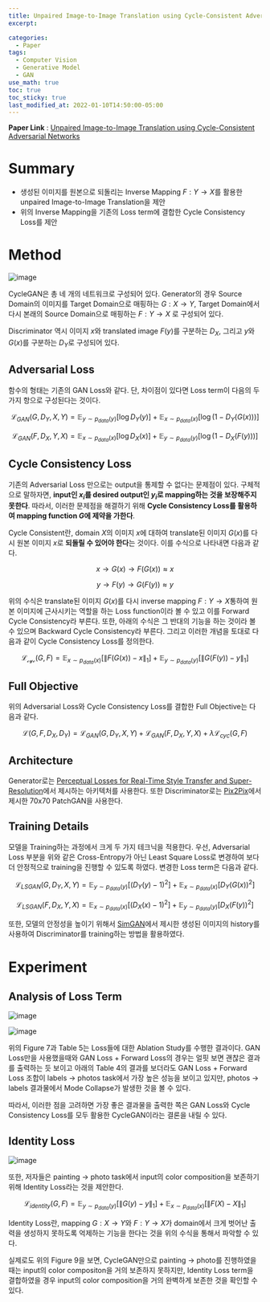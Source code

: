 ```yaml
---
title: Unpaired Image-to-Image Translation using Cycle-Consistent Adversarial Networks
excerpt:

categories:
  - Paper
tags:
  - Computer Vision
  - Generative Model
  - GAN
use_math: true
toc: true
toc_sticky: true
last_modified_at: 2022-01-10T14:50:00-05:00
---
```


**Paper Link** : [Unpaired Image-to-Image Translation using Cycle-Consistent Adversarial Networks](https://arxiv.org/pdf/1703.10593v7.pdf)

# Summary

* 생성된 이미지를 원본으로 되돌리는 Inverse Mapping $F : Y \rightarrow X$를 활용한 unpaired Image-to-Image Translation을 제안
* 위의 Inverse Mapping을 기존의 Loss term에 결합한 Cycle Consistency Loss를 제안

# Method

![image](https://user-images.githubusercontent.com/25663769/148680435-08d80ce8-2592-44f2-9bd4-c43ec6fd2348.png)


CycleGAN은 총 네 개의 네트워크로 구성되어 있다. Generator의 경우 Source Domain의 이미지를 Target Domain으로 매핑하는 $G : X \rightarrow Y$, Target Domain에서 다시 본래의 Source Domain으로 매핑하는 $F : Y \rightarrow X$ 로 구성되어 있다.

Discriminator 역시 이미지 $x$와 translated image $F(y)$를 구분하는 $D_X$, 그리고 $y$와 $G(x)$를 구분하는 $D_Y$로 구성되어 있다.

## Adversarial Loss

함수의 형태는 기존의 GAN Loss와 같다. 단, 차이점이 있다면 Loss term이 다음의 두 가지 항으로 구성된다는 것이다.

$$ \displaystyle{\mathcal{L}_{GAN}(G, D_Y, X, Y) = \mathbb{E}_{y\sim p_{data}(y)}[\log{D_Y(y)}] + \mathbb{E}_{x\sim p_{data}(x)}[\log{(1-D_Y(G(x)))}]} $$

$$ \displaystyle{\mathcal{L}_{GAN}(F, D_X, Y, X) = \mathbb{E}_{x\sim p_{data}(x)}[\log{D_X(x)}] + \mathbb{E}_{y\sim p_{data}(y)}[\log{(1-D_X(F(y)))}]} $$

## Cycle Consistency Loss

기존의 Adversarial Loss 만으로는 output을 통제할 수 없다는 문제점이 있다. 구체적으로 말하자면, **input인 $x_i$를 desired output인 $y_i$로 mapping하는 것을 보장해주지 못한다**. 따라서, 이러한 문제점을 해결하기 위해 **Cycle Consistency Loss를 활용하여 mapping function $G$에 제약을 가한다**.

Cycle Consistent란, domain $X$의 이미지 $x$에 대하여 translate된 이미지 $G(x)$를 다시 원본 이미지 $x$로 **되돌릴 수 있어야 한다**는 것이다. 이를 수식으로 나타내면 다음과 같다. 

$$\displaystyle{x \rightarrow G(x) \rightarrow F(G(x)) \approx x}$$

$$\displaystyle{y \rightarrow F(y) \rightarrow G(F(y)) \approx y}$$

위의 수식은 translate된 이미지 $G(x)$를 다시 inverse mapping $F : Y \rightarrow X$통하여 원본 이미지에 근사시키는 역할을 하는 Loss function이라 볼 수 있고 이를 Forward Cycle Consistency라 부른다. 또한, 아래의 수식은 그 반대의 기능을 하는 것이라 볼 수 있으며 Backward Cycle Consistency라 부른다. 그리고 이러한 개념을 토대로 다음과 같이 Cycle Consistency Loss를 정의한다.

$$\displaystyle{\mathcal{L_{cyc}}(G, F) = \mathbb{E}_{x\sim p_{data}(x)}[\lVert F(G(x)) - x\rVert_1] + \mathbb{E}_{y\sim p_{data}(y)}[\lVert G(F(y)) - y\rVert_1]}$$

## Full Objective

위의 Adversarial Loss와 Cycle Consistency Loss를 결합한 Full Objective는 다음과 같다.

$$\displaystyle{\mathcal{L}(G, F, D_X, D_Y) = \mathcal{L}_{GAN}(G, D_Y, X, Y) +\mathcal{L}_{GAN}(F, D_X, Y, X) + \lambda\mathcal{L}_{cyc}(G, F)}$$

## Architecture

Generator로는 [Perceptual Losses for Real-Time Style Transfer and Super-Resolution](https://arxiv.org/pdf/1603.08155v1.pdf)에서 제시하는 아키텍처를 사용한다. 또한 Discriminator로는 [Pix2Pix](https://shjas94.github.io/paper/Pix2Pix/)에서 제시한 70x70 PatchGAN을 사용한다.

## Training Details

모델을 Training하는 과정에서 크게 두 가지 테크닉을 적용한다. 우선, Adversarial Loss 부분을 위와 같은 Cross-Entropy가 아닌 Least Square Loss로 변경하여 보다 더 안정적으로 training을 진행할 수 있도록 하였다. 변경한 Loss term은 다음과 같다.

$$ \displaystyle{\mathcal{L}_{LSGAN}(G, D_Y, X, Y) = \mathbb{E}_{y\sim p_{data}(y)}[(D_Y(y)-1)^2] + \mathbb{E}_{x\sim p_{data}(x)}[D_Y(G(x))^2]} $$

$$ \displaystyle{\mathcal{L}_{LSGAN}(F, D_X, Y, X) = \mathbb{E}_{x\sim p_{data}(x)}[(D_X(x)-1)^2] + \mathbb{E}_{y\sim p_{data}(y)}[D_X(F(y))^2]} $$

또한, 모델의 안정성을 높이기 위해서 [SimGAN](https://shjas94.github.io/paper/SimGAN/)에서 제시한 생성된 이미지의 history를 사용하여 Discriminator를 training하는 방법을 활용하였다.

# Experiment

## Analysis of Loss Term

![image](https://user-images.githubusercontent.com/25663769/148736323-ae8912f0-2dc5-4b29-98de-57757d5a8ca8.png)

![image](https://user-images.githubusercontent.com/25663769/148737308-6742b6f5-8abc-4fdb-943e-c7acea5072d1.png)

위의 Figure 7과 Table 5는 Loss들에 대한 Ablation Study를 수행한 결과이다. GAN Loss만을 사용했을때와 GAN Loss + Forward Loss의 경우는 얼핏 보면 괜찮은 결과를 출력하는 듯 보이고 아래의 Table 4의 결과를 보더라도 GAN Loss + Forward Loss 조합이 labels -> photos task에서 가장 높은 성능을 보이고 있지만, photos -> labels 결과물에서 Mode Collapse가 발생한 것을 볼 수 있다. 

따라서, 이러한 점을 고려하면 가장 좋은 결과물을 출력한 쪽은 GAN Loss와 Cycle Consistency Loss를 모두 활용한 CycleGAN이라는 결론을 내릴 수 있다. 

## Identity Loss

![image](https://user-images.githubusercontent.com/25663769/148751304-ddd0869e-b847-4d4b-820a-12d227bd095a.png)

또한, 저자들은 painting -> photo task에서 input의 color composition을 보존하기 위해 Identity Loss라는 것을 제안한다.

$$\displaystyle{\mathcal{L}_{identity}(G, F) = \mathbb{E}_{y\sim p_{data}(y)}[\lVert G(y) - y\rVert_1] + \mathbb{E}_{x\sim p_{data}(x)}[\lVert F(X)-X\rVert_1]}$$

Identity Loss란, mapping $G : X \rightarrow Y$와 $F : Y \rightarrow X$가 domain에서 크게 벗어난 출력을 생성하지 못하도록 억제하는 기능을 한다는 것을 위의 수식을 통해서 파악할 수 있다.

실제로도 위의 Figure 9을 보면, CycleGAN만으로 painting -> photo를 진행하였을 때는 input의 color compositon을 거의 보존하지 못하지만, Identity Loss term을 결합하였을 경우 input의 color composition을 거의 완벽하게 보존한 것을 확인할 수 있다.